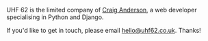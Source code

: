 UHF 62 is the limited company of [Craig Anderson](/about/craig), a web developer specialising in Python and Django.

If you'd like to get in touch, please email [hello@uhf62.co.uk](mailto:hello@uhf62.co.uk). Thanks!
